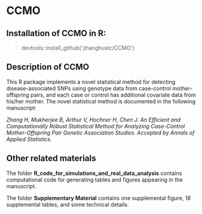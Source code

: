# CCMO

## Installation of CCMO in R:

> devtools::install_github('zhanghustc/CCMO')

## Description of CCMO

This R package implements a novel statistical method for detecting disease-associated SNPs using genotype data from case-control mother-offspring pairs, and each case or control has additional covariate data from his/her mother. The novel statistical method is documented in the following manuscript:

_Zhang H, Mukherjee B, Arthur V, Hochner H, Chen J. An Efficient and Computationally Robust Statistical Method for Analyzing Case-Control Mother-Offspring Pair Genetic Association Studies. Accepted by Annals of Applied Statistics._

## Other related materials

The folder __R_code_for_simulations_and_real_data_analysis__ contains computational code for generating tables and figures appearing in the manuscript.

The folder __Supplementary Material__ contains one supplemental figure, 18 supplemental tables, and some technical details.

